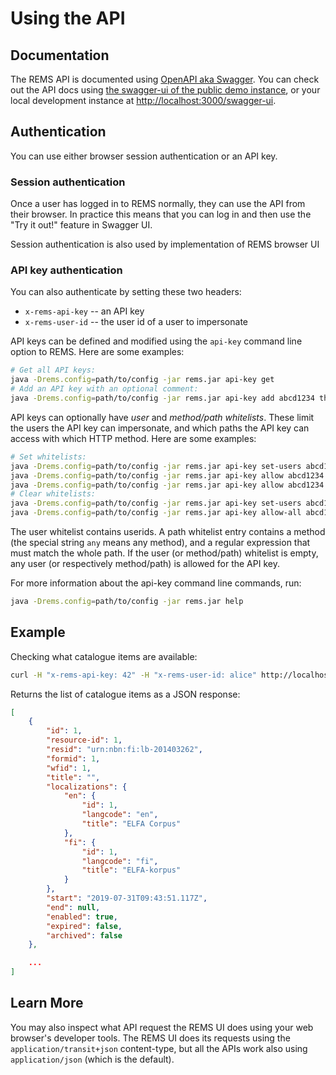 # Using the API

## Documentation

The REMS API is documented using
[OpenAPI aka Swagger](https://swagger.io/docs/specification/about/).
You can check out the API docs using
[the swagger-ui of the public demo instance](https://rems-demo.rahtiapp.fi/swagger-ui),
or your local development instance at <http://localhost:3000/swagger-ui>.

## Authentication

You can use either browser session authentication or an API key.

### Session authentication

Once a user has logged in to REMS normally, they can use the API from
their browser. In practice this means that you can log in and then use
the "Try it out!" feature in Swagger UI.

Session authentication is also used by implementation of  REMS browser UI

### API key authentication

You can also authenticate by setting these two headers:
- `x-rems-api-key` -- an API key
- `x-rems-user-id` -- the user id of a user to impersonate

API keys can be defined and modified using the `api-key` command line option to REMS. Here are some examples:

```sh
# Get all API keys:
java -Drems.config=path/to/config -jar rems.jar api-key get
# Add an API key with an optional comment:
java -Drems.config=path/to/config -jar rems.jar api-key add abcd1234 this is my secret api key
```

API keys can optionally have _user_ and _method/path whitelists_. These limit
the users the API key can impersonate, and which paths the API key can
access with which HTTP method. Here are some examples:

```sh
# Set whitelists:
java -Drems.config=path/to/config -jar rems.jar api-key set-users abcd1234 alice bob
java -Drems.config=path/to/config -jar rems.jar api-key allow abcd1234 get '/api/users/.*'
java -Drems.config=path/to/config -jar rems.jar api-key allow abcd1234 any '/api/applications/.*'
# Clear whitelists:
java -Drems.config=path/to/config -jar rems.jar api-key set-users abcd1234
java -Drems.config=path/to/config -jar rems.jar api-key allow-all abcd1234
```

The user whitelist contains userids. A path whitelist entry contains a
method (the special string `any` means any method), and a regular
expression that must match the whole path. If the user (or
method/path) whitelist is empty, any user (or respectively
method/path) is allowed for the API key.

For more information about the api-key command line commands, run:

```sh
java -Drems.config=path/to/config -jar rems.jar help
```

## Example

Checking what catalogue items are available:

```sh
curl -H "x-rems-api-key: 42" -H "x-rems-user-id: alice" http://localhost:3000/api/catalogue
```

Returns the list of catalogue items as a JSON response:

```json
[
    {
        "id": 1,
        "resource-id": 1,
        "resid": "urn:nbn:fi:lb-201403262",
        "formid": 1,
        "wfid": 1,
        "title": "",
        "localizations": {
            "en": {
                "id": 1,
                "langcode": "en",
                "title": "ELFA Corpus"
            },
            "fi": {
                "id": 1,
                "langcode": "fi",
                "title": "ELFA-korpus"
            }
        },
        "start": "2019-07-31T09:43:51.117Z",
        "end": null,
        "enabled": true,
        "expired": false,
        "archived": false
    },

    ...
]
```

## Learn More

You may also inspect what API request the REMS UI does using your web
browser's developer tools. The REMS UI does its requests using the
`application/transit+json` content-type, but all the APIs work also
using `application/json` (which is the default).
